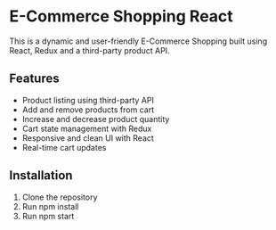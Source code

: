# E-Commerce Shopping React 

This is a dynamic and user-friendly E-Commerce Shopping built using React, Redux and a third-party product API.

## Features

- Product listing using third-party API
- Add and remove products from cart
- Increase and decrease product quantity
- Cart state management with Redux
- Responsive and clean UI with React
- Real-time cart updates

## Installation

1. Clone the repository
2. Run npm install
3. Run npm start
